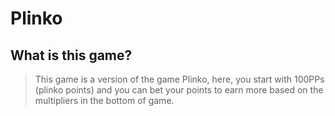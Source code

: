 # Plinko
## What is this game? 
> This game is a version of the game Plinko, here, you start with 100PPs (plinko points) and you can bet your points to earn more based on the multipliers in the bottom of game.

